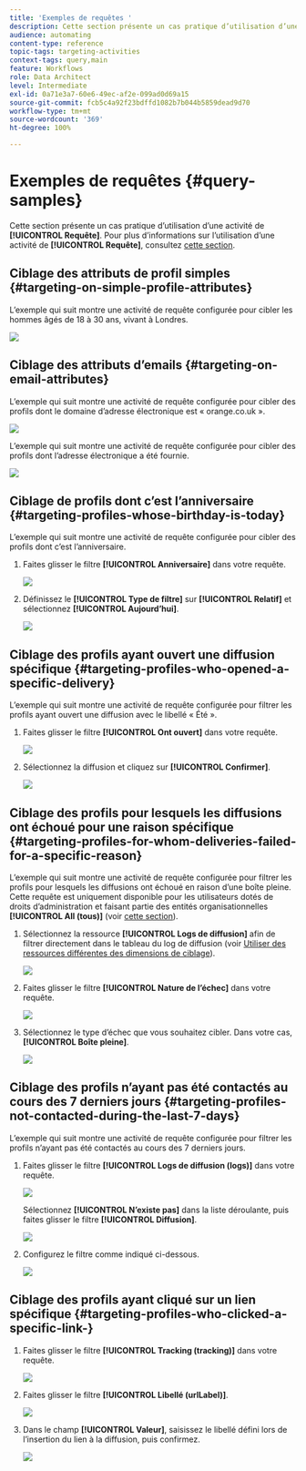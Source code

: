 ```yaml
---
title: 'Exemples de requêtes '
description: Cette section présente un cas pratique d’utilisation d’une activité de Requête.
audience: automating
content-type: reference
topic-tags: targeting-activities
context-tags: query,main
feature: Workflows
role: Data Architect
level: Intermediate
exl-id: 0a71e3a7-60e6-49ec-af2e-099ad0d69a15
source-git-commit: fcb5c4a92f23bdffd1082b7b044b5859dead9d70
workflow-type: tm+mt
source-wordcount: '369'
ht-degree: 100%

---
```


# Exemples de requêtes     {#query-samples}

Cette section présente un cas pratique d’utilisation d’une activité de **[!UICONTROL Requête]**. Pour plus d’informations sur l’utilisation d’une activité de **[!UICONTROL Requête]**, consultez [cette section](../../automating/using/query.md).

## Ciblage des attributs de profil simples {#targeting-on-simple-profile-attributes}

L’exemple qui suit montre une activité de requête configurée pour cibler les hommes âgés de 18 à 30 ans, vivant à Londres.

![](assets/query_sample_1.png)

## Ciblage des attributs d’emails      {#targeting-on-email-attributes}

L’exemple qui suit montre une activité de requête configurée pour cibler des profils dont le domaine d’adresse électronique est « orange.co.uk ».

![](assets/query_sample_emaildomain.png)

L’exemple qui suit montre une activité de requête configurée pour cibler des profils dont l’adresse électronique a été fournie.

![](assets/query_sample_emailnotempty.png)

## Ciblage de profils dont c’est l’anniversaire      {#targeting-profiles-whose-birthday-is-today}

L’exemple qui suit montre une activité de requête configurée pour cibler des profils dont c’est l’anniversaire.

1. Faites glisser le filtre **[!UICONTROL Anniversaire]** dans votre requête.

   ![](assets/query_sample_birthday.png)

1. Définissez le **[!UICONTROL Type de filtre]** sur **[!UICONTROL Relatif]** et sélectionnez **[!UICONTROL Aujourd’hui]**.

   ![](assets/query_sample_birthday2.png)

## Ciblage des profils ayant ouvert une diffusion spécifique {#targeting-profiles-who-opened-a-specific-delivery}

L’exemple qui suit montre une activité de requête configurée pour filtrer les profils ayant ouvert une diffusion avec le libellé « Été ».

1. Faites glisser le filtre **[!UICONTROL Ont ouvert]** dans votre requête.

   ![](assets/query_sample_opened.png)

1. Sélectionnez la diffusion et cliquez sur **[!UICONTROL Confirmer]**.

   ![](assets/query_sample_opened2.png)

## Ciblage des profils pour lesquels les diffusions ont échoué pour une raison spécifique {#targeting-profiles-for-whom-deliveries-failed-for-a-specific-reason}

L’exemple qui suit montre une activité de requête configurée pour filtrer les profils pour lesquels les diffusions ont échoué en raison d’une boîte pleine. Cette requête est uniquement disponible pour les utilisateurs dotés de droits d’administration et faisant partie des entités organisationnelles **[!UICONTROL All (tous)]** (voir [cette section](../../administration/using/organizational-units.md)).

1. Sélectionnez la ressource **[!UICONTROL Logs de diffusion]** afin de filtrer directement dans le tableau du log de diffusion (voir [Utiliser des ressources différentes des dimensions de ciblage](../../automating/using/using-resources-different-from-targeting-dimensions.md)).

   ![](assets/query_sample_failure1.png)

1. Faites glisser le filtre **[!UICONTROL Nature de l’échec]** dans votre requête.

   ![](assets/query_sample_failure2.png)

1. Sélectionnez le type d’échec que vous souhaitez cibler. Dans votre cas, **[!UICONTROL Boîte pleine]**.

   ![](assets/query_sample_failure3.png)

## Ciblage des profils n’ayant pas été contactés au cours des 7 derniers jours {#targeting-profiles-not-contacted-during-the-last-7-days}

L’exemple qui suit montre une activité de requête configurée pour filtrer les profils n’ayant pas été contactés au cours des 7 derniers jours.

1. Faites glisser le filtre **[!UICONTROL Logs de diffusion (logs)]** dans votre requête.

   ![](assets/query_sample_7days.png)

   Sélectionnez **[!UICONTROL N’existe pas]** dans la liste déroulante, puis faites glisser le filtre **[!UICONTROL Diffusion]**.

   ![](assets/query_sample_7days1.png)

1. Configurez le filtre comme indiqué ci-dessous.

   ![](assets/query_sample_7days2.png)

## Ciblage des profils ayant cliqué sur un lien spécifique      {#targeting-profiles-who-clicked-a-specific-link-}

1. Faites glisser le filtre **[!UICONTROL Tracking (tracking)]** dans votre requête.

   ![](assets/query_sample_trackinglogs.png)

1. Faites glisser le filtre **[!UICONTROL Libellé (urlLabel)]**.

   ![](assets/query_sample_trackinglogs2.png)

1. Dans le champ **[!UICONTROL Valeur]**, saisissez le libellé défini lors de l’insertion du lien à la diffusion, puis confirmez.

   ![](assets/query_sample_trackinglogs3.png)

